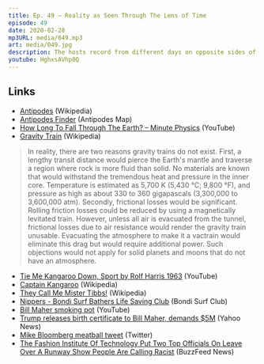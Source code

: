 ```yaml
---
title: Ep. 49 – Reality as Seen Through The Lens of Time
episode: 49
date: 2020-02-28
mp3URL: media/049.mp3
art: media/049.jpg
description: The hosts record from different days on opposite sides of the Earth, discussing antipodes, the physics of traveling through the center of the Earth, Dennis' house got shot, cars in Europe and Australia, US Democratic Primaries, fashion industry faux pas, and Australian bars.
youtube: HghxsAVhp0Q
---
```


## Links

- [Antipodes](https://en.wikipedia.org/wiki/Antipodes) (Wikipedia)
- [Antipodes Finder](https://www.antipodesmap.com) (Antipodes Map)
- [How Long To Fall Through The Earth? – Minute Physics](https://www.youtube.com/watch?v=urQCmMiHKQk) (YouTube)
- [Gravity Train](https://en.wikipedia.org/wiki/Gravity_train) (Wikipedia)

> In reality, there are two reasons gravity trains do not exist. First, a lengthy transit distance would pierce the Earth's mantle and traverse a region where rock is more fluid than solid. No materials are known that would withstand the tremendous heat and pressure in the inner core. Temperature is estimated as 5,700 K (5,430 °C; 9,800 °F), and pressure as high as about 330 to 360 gigapascals (3,300,000 to 3,600,000 atm). Secondly, frictional losses would be significant. Rolling friction losses could be reduced by using a magnetically levitated train. However, unless all air is evacuated from the tunnel, frictional losses due to air resistance would render the gravity train unusable. Evacuating the atmosphere to make it a vactrain would eliminate this drag but would require additional power. Such objections would not apply for solid planets and moons that do not have an atmosphere.

- [Tie Me Kangaroo Down, Sport by Rolf Harris 1963](https://www.youtube.com/watch?v=RviuTfdfArM) (YouTube)
- [Captain Kangaroo](https://en.wikipedia.org/wiki/Captain_Kangaroo) (Wikipedia)
- [They Call Me Mister Tibbs!](https://en.wikipedia.org/wiki/They_Call_Me_Mister_Tibbs!) (Wikipedia)
- [Nippers - Bondi Surf Bathers Life Saving Club](https://bondisurfclub.com/nippers/) (Bondi Surf Club)
- [Bill Maher smoking pot](https://www.youtube.com/watch?v=pFxgK-MVsu0) (YouTube)
- [Trump releases birth certificate to Bill Maher, demands \$5M](https://news.yahoo.com/blogs/lookout/yahoo-news-exclusive-trump-releases-birth-certificate-bill-151304482.html) (Yahoo News)
- [Mike Bloomberg meatball tweet](https://twitter.com/Mike2020/status/1217254115132235776) (Twitter)
- [The Fashion Institute Of Technology Put Two Top Officials On Leave Over A Runway Show People Are Calling Racist](https://www.buzzfeednews.com/article/olivianiland/fashion-insitute-technology-racism-runway-show) (BuzzFeed News)

